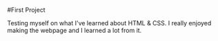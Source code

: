#First Project

Testing myself on what I've learned about HTML & CSS.
I really enjoyed making the webpage and I learned a lot from it.
